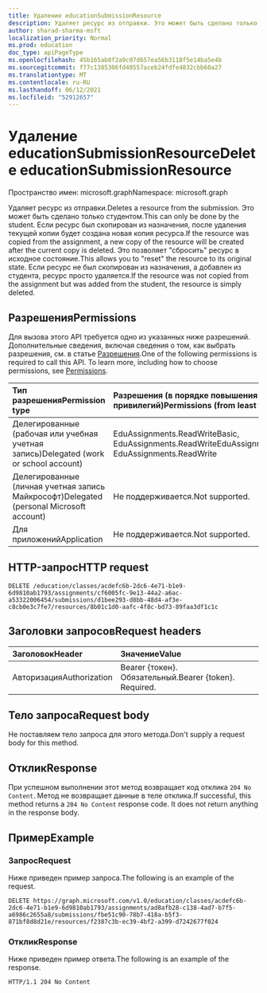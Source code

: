 ```yaml
---
title: Удаление educationSubmissionResource
description: Удаляет ресурс из отправки. Это может быть сделано только студентом. Если ресурс был скопирован из назначения, после удаления текущей копии будет создана новая копия ресурса.
author: sharad-sharma-msft
localization_priority: Normal
ms.prod: education
doc_type: apiPageType
ms.openlocfilehash: 45b165ab8f2a9c07d657ea56b3118f5e14ba5e4b
ms.sourcegitcommit: f77c1385306fd40557aceb24fdfe4832cbb60a27
ms.translationtype: MT
ms.contentlocale: ru-RU
ms.lasthandoff: 06/12/2021
ms.locfileid: "52912657"
---
```

# <a name="delete-educationsubmissionresource"></a><span data-ttu-id="7eb35-105">Удаление educationSubmissionResource</span><span class="sxs-lookup"><span data-stu-id="7eb35-105">Delete educationSubmissionResource</span></span>

<span data-ttu-id="7eb35-106">Пространство имен: microsoft.graph</span><span class="sxs-lookup"><span data-stu-id="7eb35-106">Namespace: microsoft.graph</span></span>

<span data-ttu-id="7eb35-107">Удаляет ресурс из отправки.</span><span class="sxs-lookup"><span data-stu-id="7eb35-107">Deletes a resource from the submission.</span></span> <span data-ttu-id="7eb35-108">Это может быть сделано только студентом.</span><span class="sxs-lookup"><span data-stu-id="7eb35-108">This can only be done by the student.</span></span> <span data-ttu-id="7eb35-109">Если ресурс был скопирован из назначения, после удаления текущей копии будет создана новая копия ресурса.</span><span class="sxs-lookup"><span data-stu-id="7eb35-109">If the resource was copied from the assignment, a new copy of the resource will be created after the current copy is deleted.</span></span> <span data-ttu-id="7eb35-110">Это позволяет "сбросить" ресурс в исходное состояние.</span><span class="sxs-lookup"><span data-stu-id="7eb35-110">This allows you to "reset" the resource to its original state.</span></span> <span data-ttu-id="7eb35-111">Если ресурс не был скопирован из назначения, а добавлен из студента, ресурс просто удаляется.</span><span class="sxs-lookup"><span data-stu-id="7eb35-111">If the resource was not copied from the assignment but was added from the student, the resource is simply deleted.</span></span>

## <a name="permissions"></a><span data-ttu-id="7eb35-112">Разрешения</span><span class="sxs-lookup"><span data-stu-id="7eb35-112">Permissions</span></span>
<span data-ttu-id="7eb35-p103">Для вызова этого API требуется одно из указанных ниже разрешений. Дополнительные сведения, включая сведения о том, как выбрать разрешения, см. в статье [Разрешения](/graph/permissions-reference).</span><span class="sxs-lookup"><span data-stu-id="7eb35-p103">One of the following permissions is required to call this API. To learn more, including how to choose permissions, see [Permissions](/graph/permissions-reference).</span></span>

|<span data-ttu-id="7eb35-115">Тип разрешения</span><span class="sxs-lookup"><span data-stu-id="7eb35-115">Permission type</span></span>      | <span data-ttu-id="7eb35-116">Разрешения (в порядке повышения привилегий)</span><span class="sxs-lookup"><span data-stu-id="7eb35-116">Permissions (from least to most privileged)</span></span>              |
|:--------------------|:---------------------------------------------------------|
|<span data-ttu-id="7eb35-117">Делегированные (рабочая или учебная учетная запись)</span><span class="sxs-lookup"><span data-stu-id="7eb35-117">Delegated (work or school account)</span></span> |  <span data-ttu-id="7eb35-118">EduAssignments.ReadWriteBasic, EduAssignments.ReadWrite</span><span class="sxs-lookup"><span data-stu-id="7eb35-118">EduAssignments.ReadWriteBasic, EduAssignments.ReadWrite</span></span>  |
|<span data-ttu-id="7eb35-119">Делегированные (личная учетная запись Майкрософт)</span><span class="sxs-lookup"><span data-stu-id="7eb35-119">Delegated (personal Microsoft account)</span></span> |  <span data-ttu-id="7eb35-120">Не поддерживается.</span><span class="sxs-lookup"><span data-stu-id="7eb35-120">Not supported.</span></span>  |
|<span data-ttu-id="7eb35-121">Для приложений</span><span class="sxs-lookup"><span data-stu-id="7eb35-121">Application</span></span> | <span data-ttu-id="7eb35-122">Не поддерживается.</span><span class="sxs-lookup"><span data-stu-id="7eb35-122">Not supported.</span></span> | 

## <a name="http-request"></a><span data-ttu-id="7eb35-123">HTTP-запрос</span><span class="sxs-lookup"><span data-stu-id="7eb35-123">HTTP request</span></span>
<!-- { "blockType": "ignored" } -->
```http
DELETE /education/classes/acdefc6b-2dc6-4e71-b1e9-6d9810ab1793/assignments/cf6005fc-9e13-44a2-a6ac-a53322006454/submissions/d1bee293-d8bb-48d4-af3e-c8cb0e3c7fe7/resources/8b01c1d0-aafc-4f8c-bd73-89faa3df1c1c
```

## <a name="request-headers"></a><span data-ttu-id="7eb35-124">Заголовки запросов</span><span class="sxs-lookup"><span data-stu-id="7eb35-124">Request headers</span></span>
| <span data-ttu-id="7eb35-125">Заголовок</span><span class="sxs-lookup"><span data-stu-id="7eb35-125">Header</span></span>       | <span data-ttu-id="7eb35-126">Значение</span><span class="sxs-lookup"><span data-stu-id="7eb35-126">Value</span></span> |
|:---------------|:--------|
| <span data-ttu-id="7eb35-127">Авторизация</span><span class="sxs-lookup"><span data-stu-id="7eb35-127">Authorization</span></span>  | <span data-ttu-id="7eb35-p104">Bearer {токен}. Обязательный.</span><span class="sxs-lookup"><span data-stu-id="7eb35-p104">Bearer {token}. Required.</span></span>  |

## <a name="request-body"></a><span data-ttu-id="7eb35-130">Тело запроса</span><span class="sxs-lookup"><span data-stu-id="7eb35-130">Request body</span></span>
<span data-ttu-id="7eb35-131">Не поставляем тело запроса для этого метода.</span><span class="sxs-lookup"><span data-stu-id="7eb35-131">Don't supply a request body for this method.</span></span>


## <a name="response"></a><span data-ttu-id="7eb35-132">Отклик</span><span class="sxs-lookup"><span data-stu-id="7eb35-132">Response</span></span>
<span data-ttu-id="7eb35-p105">При успешном выполнении этот метод возвращает код отклика `204 No Content`. Метод не возвращает данные в теле отклика.</span><span class="sxs-lookup"><span data-stu-id="7eb35-p105">If successful, this method returns a `204 No Content` response code. It does not return anything in the response body.</span></span>

## <a name="example"></a><span data-ttu-id="7eb35-135">Пример</span><span class="sxs-lookup"><span data-stu-id="7eb35-135">Example</span></span>
### <a name="request"></a><span data-ttu-id="7eb35-136">Запрос</span><span class="sxs-lookup"><span data-stu-id="7eb35-136">Request</span></span>
<span data-ttu-id="7eb35-137">Ниже приведен пример запроса.</span><span class="sxs-lookup"><span data-stu-id="7eb35-137">The following is an example of the request.</span></span>

<!-- {
  "blockType": "request",
  "name": "delete_educationsubmissionresource"
}-->
```http
DELETE https://graph.microsoft.com/v1.0/education/classes/acdefc6b-2dc6-4e71-b1e9-6d9810ab1793/assignments/ad8afb28-c138-4ad7-b7f5-a6986c2655a8/submissions/fbe51c90-78b7-418a-b5f3-871bf8d8d21e/resources/f2387c3b-ec39-4bf2-a399-d7242677f024
```

### <a name="response"></a><span data-ttu-id="7eb35-138">Отклик</span><span class="sxs-lookup"><span data-stu-id="7eb35-138">Response</span></span>
<span data-ttu-id="7eb35-139">Ниже приведен пример ответа.</span><span class="sxs-lookup"><span data-stu-id="7eb35-139">The following is an example of the response.</span></span> 

<!-- {
  "blockType": "response",
  "truncated": true
} -->
```http
HTTP/1.1 204 No Content
```

<!-- uuid: 8fcb5dbc-d5aa-4681-8e31-b001d5168d79
2015-10-25 14:57:30 UTC -->
<!--
{
  "type": "#page.annotation",
  "description": "Delete educationSubmissionResource",
  "keywords": "",
  "section": "documentation",
  "tocPath": "",
  "suppressions": [
  ]
}
-->


